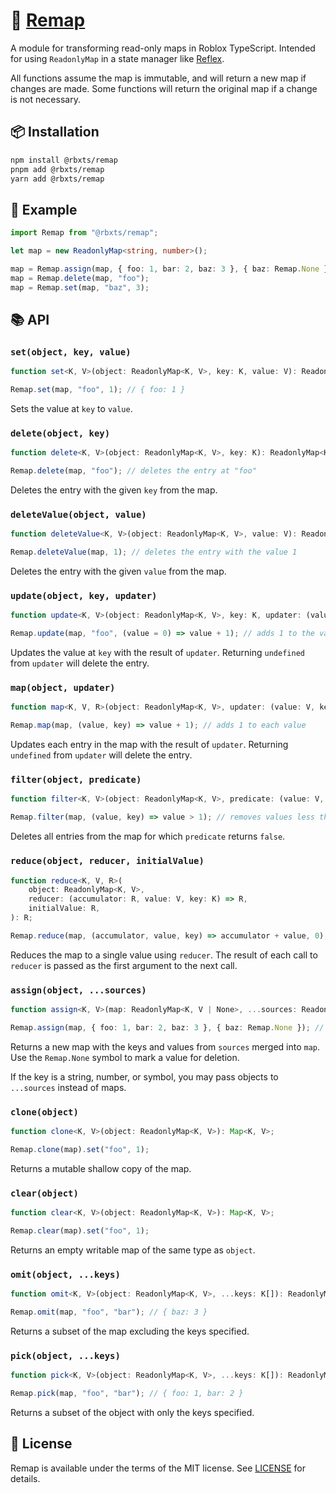 # 🧊 [Remap](https://npmjs.com/package/@rbxts/remap)

A module for transforming read-only maps in Roblox TypeScript. Intended for using `ReadonlyMap` in a state manager like [Reflex](https://github.io/littensy/reflex/).

All functions assume the map is immutable, and will return a new map if changes are made. Some functions will return the original map if a change is not necessary.

## 📦 Installation

```bash
npm install @rbxts/remap
pnpm add @rbxts/remap
yarn add @rbxts/remap
```

## 🔎 Example

```ts
import Remap from "@rbxts/remap";

let map = new ReadonlyMap<string, number>();

map = Remap.assign(map, { foo: 1, bar: 2, baz: 3 }, { baz: Remap.None });
map = Remap.delete(map, "foo");
map = Remap.set(map, "baz", 3);
```

## 📚 API

### `set(object, key, value)`

```ts
function set<K, V>(object: ReadonlyMap<K, V>, key: K, value: V): ReadonlyMap<K, V>;

Remap.set(map, "foo", 1); // { foo: 1 }
```

Sets the value at `key` to `value`.

### `delete(object, key)`

```ts
function delete<K, V>(object: ReadonlyMap<K, V>, key: K): ReadonlyMap<K, V>;

Remap.delete(map, "foo"); // deletes the entry at "foo"
```

Deletes the entry with the given `key` from the map.

### `deleteValue(object, value)`

```ts
function deleteValue<K, V>(object: ReadonlyMap<K, V>, value: V): ReadonlyMap<K, V>;

Remap.deleteValue(map, 1); // deletes the entry with the value 1
```

Deletes the entry with the given `value` from the map.

### `update(object, key, updater)`

```ts
function update<K, V>(object: ReadonlyMap<K, V>, key: K, updater: (value?: V) => V | undefined): ReadonlyMap<K, V>;

Remap.update(map, "foo", (value = 0) => value + 1); // adds 1 to the value at "foo"
```

Updates the value at `key` with the result of `updater`. Returning `undefined` from `updater` will delete the entry.

### `map(object, updater)`

```ts
function map<K, V, R>(object: ReadonlyMap<K, V>, updater: (value: V, key: K) => R | undefined): ReadonlyMap<K, R>;

Remap.map(map, (value, key) => value + 1); // adds 1 to each value
```

Updates each entry in the map with the result of `updater`. Returning `undefined` from `updater` will delete the entry.

### `filter(object, predicate)`

```ts
function filter<K, V>(object: ReadonlyMap<K, V>, predicate: (value: V, key: K) => boolean): ReadonlyMap<K, V>;

Remap.filter(map, (value, key) => value > 1); // removes values less than 1
```

Deletes all entries from the map for which `predicate` returns `false`.

### `reduce(object, reducer, initialValue)`

```ts
function reduce<K, V, R>(
	object: ReadonlyMap<K, V>,
	reducer: (accumulator: R, value: V, key: K) => R,
	initialValue: R,
): R;

Remap.reduce(map, (accumulator, value, key) => accumulator + value, 0); // sum of values
```

Reduces the map to a single value using `reducer`. The result of each call to `reducer` is passed as the first argument to the next call.

### `assign(object, ...sources)`

```ts
function assign<K, V>(map: ReadonlyMap<K, V | None>, ...sources: ReadonlyMap<K, V | None>[]): ReadonlyMap<K, V>;

Remap.assign(map, { foo: 1, bar: 2, baz: 3 }, { baz: Remap.None }); // { foo: 1, bar: 2 }
```

Returns a new map with the keys and values from `sources` merged into `map`. Use the `Remap.None` symbol to mark a value for deletion.

If the key is a string, number, or symbol, you may pass objects to `...sources` instead of maps.

### `clone(object)`

```ts
function clone<K, V>(object: ReadonlyMap<K, V>): Map<K, V>;

Remap.clone(map).set("foo", 1);
```

Returns a mutable shallow copy of the map.

### `clear(object)`

```ts
function clear<K, V>(object: ReadonlyMap<K, V>): Map<K, V>;

Remap.clear(map).set("foo", 1);
```

Returns an empty writable map of the same type as `object`.

### `omit(object, ...keys)`

```ts
function omit<K, V>(object: ReadonlyMap<K, V>, ...keys: K[]): ReadonlyMap<K, V>;

Remap.omit(map, "foo", "bar"); // { baz: 3 }
```

Returns a subset of the map excluding the keys specified.

### `pick(object, ...keys)`

```ts
function pick<K, V>(object: ReadonlyMap<K, V>, ...keys: K[]): ReadonlyMap<K, V>;

Remap.pick(map, "foo", "bar"); // { foo: 1, bar: 2 }
```

Returns a subset of the object with only the keys specified.

## 📄 License

Remap is available under the terms of the MIT license. See [LICENSE](LICENSE) for details.
